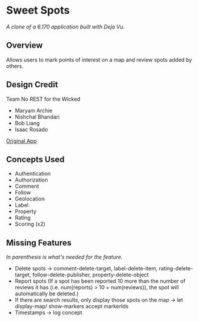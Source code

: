 # Sweet Spots

*A clone of a 6.170 application built with Deja Vu.*

## Overview
Allows users to mark points of interest on a map and review spots added by others.

## Design Credit
Team No REST for the Wicked
- Maryam Archie
- Nishchal Bhandari
- Bob Liang
- Isaac Rosado

[Original App](https://sweet-spots.herokuapp.com/)

## Concepts Used
- Authentication
- Authorization
- Comment
- Follow
- Geolocation
- Label
- Property
- Rating
- Scoring (x2)

## Missing Features
*In parenthesis is what's needed for the feature.*
- Delete spots -> comment-delete-target, label-delete-item, rating-delete-target, follow-delete-publisher, property-delete-object
- Report spots (If a spot has been reported 10 more than the number of reviews it has (i.e. num(reports) > 10 + num(reviews)), the spot will automatically be deleted.)
- If there are search results, only display those spots on the map -> let display-map/ show-markers accept markerIds
- Timestamps -> log concept
